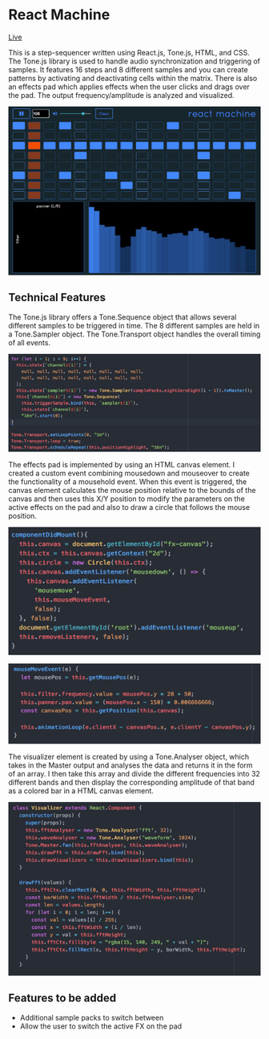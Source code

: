 # React Machine

[Live](http://richardkwan.io/drum_machine/)

This is a step-sequencer written using React.js, Tone.js, HTML, and CSS.  The Tone.js library is used to handle audio synchronization and triggering of samples. It features 16 steps and 8 different samples and you can create patterns by activating and deactivating cells within the matrix.  There is also an effects pad which applies effects when the user clicks and drags over the pad.  The output frequency/amplitude is analyzed and visualized.

![machine](/assets/images/drummachine.gif)

## Technical Features

The Tone.js library offers a Tone.Sequence object that allows several different samples to be triggered in time.  The 8 different samples are held in a Tone.Sampler object.  The Tone.Transport object handles the overall timing of all events.

![code1](/assets/images/code1.png)

The effects pad is implemented by using an HTML canvas element.  I created a custom event combining mousedown and mouseover to create the functionality of a mousehold event.  When this event is triggered, the canvas element calculates the mouse position relative to the bounds of the canvas and then uses this X/Y position to modify the parameters on the active effects on the pad and also to draw a circle that follows the mouse position.  

![code2](/assets/images/code2.png)

![code3](/assets/images/code3.png)

The visualizer element is created by using a Tone.Analyser object, which takes in the Master output and analyses the data and returns it in the form of an array.  I then take this array and divide the different frequencies into 32 different bands and then display the corresponding amplitude of that band as a colored bar in a HTML canvas element.

![visualizer](/assets/images/visualizer.png)



## Features to be added

* Additional sample packs to switch between
* Allow the user to switch the active FX on the pad

